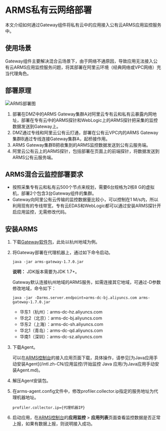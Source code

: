 # ARMS私有云网络部署

本文介绍如何通过Gateway组件将私有云中的应用接入公有云ARMS应用监控服务中。

## 使用场景

Gateway组件主要解决混合云场景下，由于网络不通原因，导致应用无法接入公有云ARMS应用监控服务问题，将其部署在阿里云环境（经典网络或VPC网络）充当代理角色。

## 部署原理

![ARMS部署图](../images/p188912.png "ARMS部署图")

1.  部署在DMZ中的ARMS Gateway集群A对阿里云专有云和私有云暴露内网地址，部署在专有云中的ARMS探针和WebLogic上的ARMS探针把采集的监控数据发送到Gateway上。
2.  DMZ通过专线和阿里云公有云打通，部署在公有云VPC内的ARMS Gateway集群B通过专线连接Gateway集群A，起桥接作用。
3.  ARMS Gateway集群B把收集到的ARMS监控数据发送到公有云服务端。
4.  阿里云公有云上的ARMS探针，包括部署在页面上的前端探针，将数据发送到ARMS公有云服务端。

## ARMS混合云监控部署要求

-   按照采集专有云和私有云500个节点来规划，需要6台规格为2核8 G的虚拟机，部署2个包含3台Gateway组件的集群。
-   Gateway向阿里公有云传输的监控数据量比较小，可以控制在1 M/s内，所以利用现有的专线带宽，专有云EDAS和WebLogic都可以通过安装ARMS探针开启应用监控，无需修改代码。

## 安装ARMS

1.  下载[Gateway软件包](https://arms-apm-hangzhou.oss-cn-hangzhou.aliyuncs.com/arms-gateway-1.7.0.jar)，此处以杭州地域为例。
2.  将Gateway部署在代理机器上，通过如下命令启动。

    ```
    java -jar arms-gateway-1.7.0.jar
    ```

    **说明：** JDK版本需要为JDK 1.7+。

    Gateway默认连接杭州地域的ARMS服务，如需连接其它地域，可通过-D参数修改地域，命令如下：

    ```
    java -jar -Darms.server.endpoint=arms-dc-bj.aliyuncs.com arms-gateway-1.7.0.jar
    ```

    -   华东1（杭州）：arms-dc-hz.aliyuncs.com
    -   华北2（北京）：arms-dc-bj.aliyuncs.com
    -   华东2（上海）：arms-dc-sh.aliyuncs.com
    -   华北1（青岛）：arms-dc-qd.aliyuncs.com
    -   华南1（深圳）：arms-dc-sz.aliyuncs.com
3.  下载Agent。

    可以在[ARMS控制台](https://arms-ap-southeast-1.console.aliyun.com/#/home)的接入应用页面下载，具体操作，请参见[为Java应用手动安装Agent](/intl.zh-CN/应用监控/开始监控 Java 应用/为Java应用手动安装Agent.md)。

4.  解压Agent安装包。
5.  在arms-agent.config文件中，修改profiler.collector.ip指定的服务地址为代理机器地址。

    ```
    profiler.collector.ip={代理机器IP}
    ```

6.  启动应用，在[ARMS控制台](https://arms-ap-southeast-1.console.aliyun.com/#/home)的**应用监控** \> **应用列表**页面查看监控数据是否正常上报，如果有数据上报，则说明接入成功。

